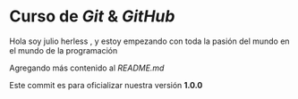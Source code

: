 # Curso de _Git_ & _GitHub_

Hola soy julio herless , y estoy empezando con toda la pasión del mundo en el mundo de la programación

Agregando más contenido al _README.md_

Este commit es para oficializar nuestra versión **1.0.0**
